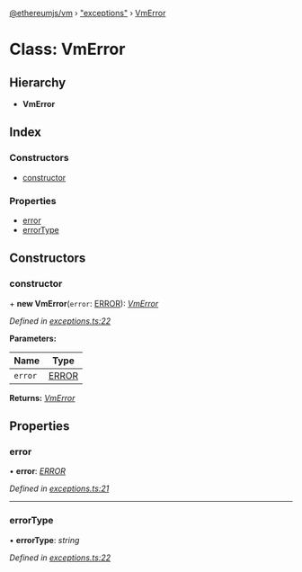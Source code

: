 [@ethereumjs/vm](../README.md) › ["exceptions"](../modules/_exceptions_.md) › [VmError](_exceptions_.vmerror.md)

# Class: VmError

## Hierarchy

* **VmError**

## Index

### Constructors

* [constructor](_exceptions_.vmerror.md#constructor)

### Properties

* [error](_exceptions_.vmerror.md#error)
* [errorType](_exceptions_.vmerror.md#errortype)

## Constructors

###  constructor

\+ **new VmError**(`error`: [ERROR](../enums/_exceptions_.error.md)): *[VmError](_exceptions_.vmerror.md)*

*Defined in [exceptions.ts:22](https://github.com/ethereumjs/ethereumjs-vm/blob/master/packages/vm/lib/exceptions.ts#L22)*

**Parameters:**

Name | Type |
------ | ------ |
`error` | [ERROR](../enums/_exceptions_.error.md) |

**Returns:** *[VmError](_exceptions_.vmerror.md)*

## Properties

###  error

• **error**: *[ERROR](../enums/_exceptions_.error.md)*

*Defined in [exceptions.ts:21](https://github.com/ethereumjs/ethereumjs-vm/blob/master/packages/vm/lib/exceptions.ts#L21)*

___

###  errorType

• **errorType**: *string*

*Defined in [exceptions.ts:22](https://github.com/ethereumjs/ethereumjs-vm/blob/master/packages/vm/lib/exceptions.ts#L22)*
